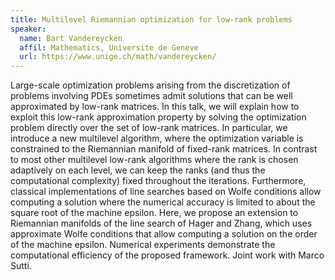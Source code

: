 ```yaml
---
title: Multilevel Riemannian optimization for low-rank problems
speaker:
  name: Bart Vandereycken
  affil: Mathematics, Universite de Geneve
  url: https://www.unige.ch/math/vandereycken/
---
```


Large-scale optimization problems arising from the discretization of problems involving PDEs sometimes admit solutions that can be well approximated by low-rank matrices. In this talk, we will explain how to exploit this low-rank approximation property by solving the optimization problem directly over the set of low-rank matrices. In particular, we introduce a new multilevel algorithm, where the optimization variable is constrained to the Riemannian manifold of fixed-rank matrices. In contrast to most other multilevel low-rank algorithms where the rank is chosen adaptively on each level, we can keep the ranks (and thus the computational complexity) fixed throughout the iterations. Furthermore, classical implementations of line searches based on Wolfe conditions allow computing a solution where the numerical accuracy is limited to about the square root of the machine epsilon. Here, we propose an extension to Riemannian manifolds of the line search of Hager and Zhang, which uses approximate Wolfe conditions that allow computing a solution on the order of the machine epsilon. Numerical experiments demonstrate the computational efficiency of the proposed framework. Joint work with Marco Sutti.
